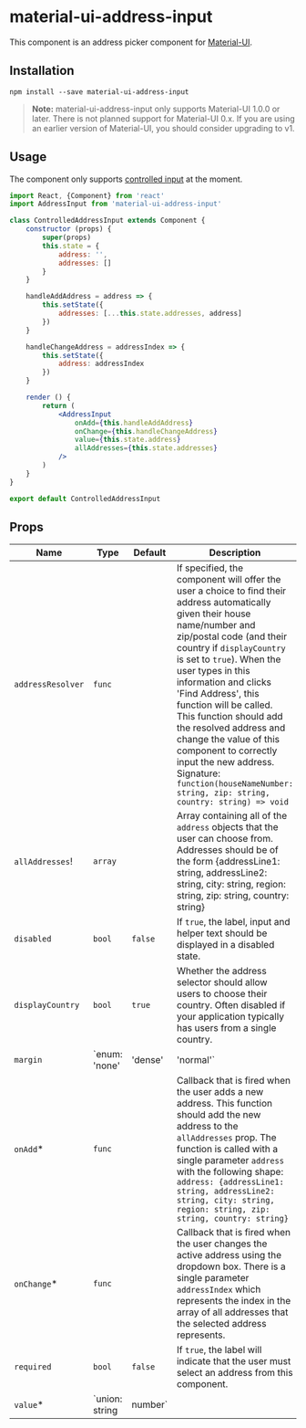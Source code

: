 # material-ui-address-input

This component is an address picker component for [Material-UI](http://www.material-ui.com). 

## Installation

`npm install --save material-ui-address-input`

> **Note:** material-ui-address-input only supports Material-UI 1.0.0 or later. There is not planned support for Material-UI 0.x. If you are using an earlier version of Material-UI, you should consider upgrading to v1.

## Usage

The component only supports [controlled input](https://reactjs.org/docs/forms.html#controlled-components) at the moment.

```jsx
import React, {Component} from 'react'
import AddressInput from 'material-ui-address-input'

class ControlledAddressInput extends Component {
    constructor (props) {
        super(props)
        this.state = {
            address: '',
            addresses: []
        }
    }

    handleAddAddress = address => {
        this.setState({
            addresses: [...this.state.addresses, address]
        })
    }

    handleChangeAddress = addressIndex => {
        this.setState({
            address: addressIndex
        })
    }

    render () {
        return (
            <AddressInput
                onAdd={this.handleAddAddress}
                onChange={this.handleChangeAddress}
                value={this.state.address}
                allAddresses={this.state.addresses}
            />
        )
    }
}

export default ControlledAddressInput
```

## Props
| Name | Type | Default | Description |
| --- | --- | --- | --- |
| `addressResolver` | `func` | | If specified, the component will offer the user a choice to find their address automatically given their house name/number and zip/postal code (and their country if `displayCountry` is set to `true`). When the user types in this information and clicks 'Find Address', this function will be called. This function should add the resolved address and change the value of this component to correctly input the new address. Signature: `function(houseNameNumber: string, zip: string, country: string) => void` |
| `allAddresses`! | `array` | | Array containing all of the `address` objects that the user can choose from. Addresses should be of the form {addressLine1: string, addressLine2: string, city: string, region: string, zip: string, country: string} |
| `disabled` | `bool` | `false` | If `true`, the label, input and helper text should be displayed in a disabled state. |
| `displayCountry` | `bool` | `true` | Whether the address selector should allow users to choose their country. Often disabled if your application typically has users from a single country. |
| `margin` | `enum: 'none' | 'dense' | 'normal'` | `'none'` | If `dense` or `normal`, will adjust vertical spacing of this component. |
| `onAdd`* | `func` | | Callback that is fired when the user adds a new address. This function should add the new address to the `allAddresses` prop. The function is called with a single parameter `address` with the following shape: `address: {addressLine1: string, addressLine2: string, city: string, region: string, zip: string, country: string}` |
| `onChange`* | `func` | | Callback that is fired when the user changes the active address using the dropdown box. There is a single parameter `addressIndex` which represents the index in the array of all addresses that the selected address represents. |
| `required` | `bool` | `false` | If `true`, the label will indicate that the user must select an address from this component. |
| `value`*| `union: string | number` | | The index of the selected address in the array of all addresses. If you desire 'no address selected', then `value` should be the empty string `''`. |